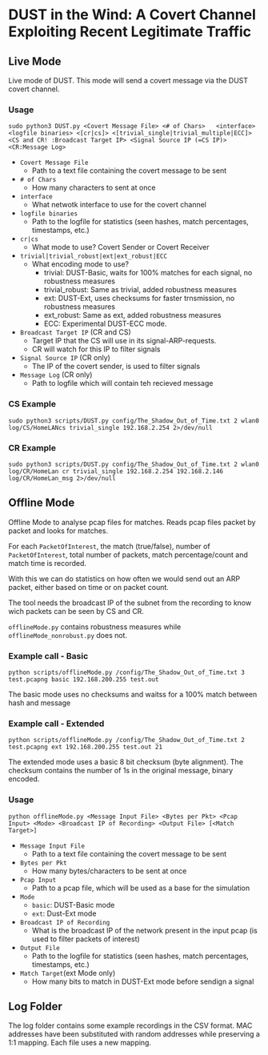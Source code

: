 # DUST in the Wind: A Covert Channel Exploiting Recent Legitimate Traffic


## Live Mode

Live mode of DUST. This mode will send a covert message via the DUST covert channel.

### Usage
```
sudo python3 DUST.py <Covert Message File> <# of Chars>   <interface> <logfile binaries> <[cr|cs]> <[trivial_single|trivial_multiple|ECC]> <CS and CR! :Broadcast Target IP> <Signal Source IP (=CS IP)> <CR:Message Log>
```

- `Covert Message File`
  - Path to a text file containing the covert message to be sent
- `# of Chars`
  - How many characters to sent at once
- `interface`
  - What netwotk interface to use for the covert channel
- `logfile binaries`
  - Path to the logfile for statistics (seen hashes, match percentages, timestamps, etc.)
- `cr|cs`
  - What mode to use? Covert Sender or Covert Receiver
- `trivial|trivial_robust|ext|ext_robust|ECC`
  - What encoding mode to use?
    - trivial: DUST-Basic, waits for 100% matches for each signal, no robustness measures
    - trivial_robust: Same as trivial, added robustness measures
    - ext: DUST-Ext, uses checksums for faster trnsmission, no robustness measures
    - ext_robust: Same as ext, added robustness measures
    - ECC: Experimental DUST-ECC mode.
- `Broadcast Target IP` (CR and CS)
  - Target IP that the CS will use in its signal-ARP-requests.
  - CR will watch for this IP to filter signals
- `Signal Source IP` (CR only)
  - The IP of the covert sender, is used to filter signals
- `Message Log` (CR only)
  - Path to logfile which will contain teh recieved message

### CS Example
`sudo python3 scripts/DUST.py config/The_Shadow_Out_of_Time.txt 2 wlan0 log/CS/HomeLANcs trivial_single 192.168.2.254 2>/dev/null`

### CR Example
`sudo python3 scripts/DUST.py config/The_Shadow_Out_of_Time.txt 2 wlan0 log/CR/HomeLan cr trivial_single 192.168.2.254 192.168.2.146 log/CR/HomeLan_msg 2>/dev/null`

## Offline Mode

Offline Mode to analyse pcap files for matches. Reads pcap files packet by packet and looks for matches.

For each `PacketOfInterest`, the match (true/false), number of `PacketOfInterest`, total number of packets, match percentage/count and match time is recorded.

With this we can do statistics on how often we would send out an ARP packet, either based on time or on packet count.

The tool needs the broadcast IP of the subnet from the recording to know wich packets can be seen by CS and CR.

`offlineMode.py` contains robustness measures while `offlineMode_nonrobust.py` does not.

### Example call - Basic
```
python scripts/offlineMode.py /config/The_Shadow_Out_of_Time.txt 3 test.pcapng basic 192.168.200.255 test.out
```
The basic mode uses no checksums and waitss for a 100% match between hash and message

### Example call - Extended
```
python scripts/offlineMode.py /config/The_Shadow_Out_of_Time.txt 2 test.pcapng ext 192.168.200.255 test.out 21
```
The extended mode uses a basic 8 bit checksum (byte alignment). The checksum contains the number of 1s in the original message, binary encoded.

### Usage
```
python offlineMode.py <Message Input File> <Bytes per Pkt> <Pcap Input> <Mode> <Broadcast IP of Recording> <Output File> [<Match Target>]
```

- `Message Input File`
  - Path to a text file containing the covert message to be sent
- `Bytes per Pkt`
  - How many bytes/characters to be sent at once
- `Pcap Input`
  - Path to a pcap file, which will be used as a base for the simulation
- `Mode`
  - `basic`: DUST-Basic mode
  - `ext`: Dust-Ext mode
- `Broadcast IP of Recording`
  - What is the broadcast IP of the network present in the input pcap (is used to filter packets of interest)
- `Output File`
  - Path to the logfile for statistics (seen hashes, match percentages, timestamps, etc.)
- `Match Target`(ext Mode only)
  - How many bits to match in DUST-Ext mode before sendign a signal


## Log Folder
The log folder contains some example recordings in the CSV format. 
MAC addresses have been substituted with random addresses while preserving a 1:1 mapping. Each file uses a new mapping. 